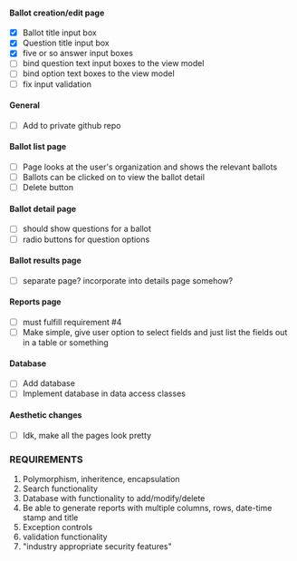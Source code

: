 ﻿#### Ballot creation/edit page
- [x] Ballot title input box
- [x] Question title input box
- [x] five or so answer input boxes
- [ ] bind question text input boxes to the view model
- [ ] bind option text boxes to the view model
- [ ] fix input validation

#### General
- [ ] Add to private github repo


#### Ballot list page
- [ ] Page looks at the user's organization and shows the relevant ballots
- [ ] Ballots can be clicked on to view the ballot detail
- [ ] Delete button

#### Ballot detail page
- [ ] should show questions for a ballot
- [ ] radio buttons for question options

#### Ballot results page
- [ ] separate page? incorporate into details page somehow?

#### Reports page
- [ ] must fulfill requirement #4
- [ ] Make simple, give user option to select fields and just list the fields out in a table or something

#### Database
- [ ] Add database
- [ ] Implement database in data access classes

#### Aesthetic changes
- [ ] Idk, make all the pages look pretty

### REQUIREMENTS

1. Polymorphism, inheritence, encapsulation
2. Search functionality
3. Database with functionality to add/modify/delete
4. Be able to generate reports with multiple columns, rows, date-time stamp and title
5. Exception controls
6. validation functionality
7. "industry appropriate security features"